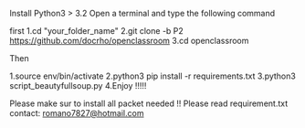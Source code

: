 Install Python3 > 3.2
Open a terminal and type the following command

first
1.cd "your_folder_name"
2.git clone -b P2 https://github.com/docrho/openclassroom
3.cd openclassroom

Then

1.source env/bin/activate
2.python3 pip install -r requirements.txt
3.python3 script_beautyfullsoup.py
4.Enjoy !!!!!

Please make sur to install all packet needed !!
Please read requirement.txt
contact: romano7827@hotmail.com
